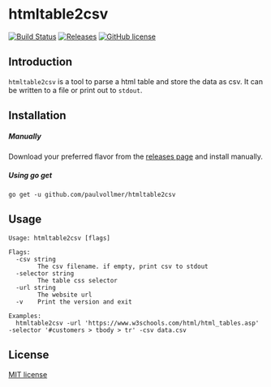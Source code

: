 # htmltable2csv
[![Build Status](https://travis-ci.org/paulvollmer/htmltable2csv.svg?branch=master)](https://travis-ci.org/paulvollmer/htmltable2csv)
[![Releases](https://img.shields.io/github/v/release/paulvollmer/htmltable2csv.svg)](https://github.com/paulvollmer/htmltable2csv/releases)
[![GitHub license](https://img.shields.io/badge/license-MIT-blue.svg)](https://github.com/paulvollmer/htmltable2csv/blob/master/LICENSE)

## Introduction
`htmltable2csv` is a tool to parse a html table and store the data as csv. It can be written to a file or print out to `stdout`.

## Installation
##### Manually
Download your preferred flavor from the [releases page](https://github.com/paulvollmer/htmltable2csv/releases) and install manually.

##### Using go get
```
go get -u github.com/paulvollmer/htmltable2csv
```

## Usage
```
Usage: htmltable2csv [flags]

Flags:
  -csv string
    	The csv filename. if empty, print csv to stdout
  -selector string
    	The table css selector
  -url string
    	The website url
  -v	Print the version and exit

Examples:
  htmltable2csv -url 'https://www.w3schools.com/html/html_tables.asp' -selector '#customers > tbody > tr' -csv data.csv
```

## License
[MIT license](LICENSE)

